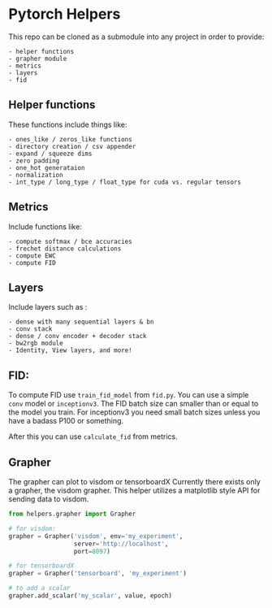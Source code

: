 # Pytorch Helpers

This repo can be cloned as a submodule into any project in order to provide:

    - helper functions
    - grapher module
    - metrics
    - layers
    - fid

## Helper functions

These functions include things like:

    - ones_like / zeros_like functions
    - directory creation / csv appender
    - expand / squeeze dims
    - zero padding
    - one_hot generataion
    - normalization
    - int_type / long_type / float_type for cuda vs. regular tensors

## Metrics

Include functions like:

    - compute softmax / bce accuracies
    - frechet distance calculations
    - compute EWC
    - compute FID

## Layers

Include layers such as :

    - dense with many sequential layers & bn
    - conv stack
    - dense / conv encoder + decoder stack
    - bw2rgb module
    - Identity, View layers, and more!


## FID:

To compute FID use `train_fid_model` from `fid.py`.
You can use a simple `conv` model or `inceptionv3`.
The FID batch size can smaller than or equal to the model you train.
For inceptionv3 you need small batch sizes unless you have a badass P100 or something.

After this you can use `calculate_fid` from metrics.


## Grapher

The grapher can plot to visdom or tensorboardX
Currently there exists only a grapher, the visdom grapher.
This helper utilizes a matplotlib style API for sending data to visdom.

```python
from helpers.grapher import Grapher

# for visdom:
grapher = Grapher('visdom', env='my_experiment',
                  server='http://localhost',
                  port=8097)

# for tensorboardX
grapher = Grapher('tensorboard', 'my_experiment')

# to add a scalar
grapher.add_scalar('my_scalar', value, epoch)
```
